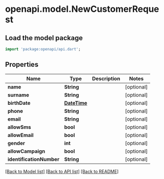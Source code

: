 # openapi.model.NewCustomerRequest

## Load the model package
```dart
import 'package:openapi/api.dart';
```

## Properties
Name | Type | Description | Notes
------------ | ------------- | ------------- | -------------
**name** | **String** |  | [optional] 
**surname** | **String** |  | [optional] 
**birthDate** | [**DateTime**](DateTime.md) |  | [optional] 
**phone** | **String** |  | [optional] 
**email** | **String** |  | [optional] 
**allowSms** | **bool** |  | [optional] 
**allowEmail** | **bool** |  | [optional] 
**gender** | **int** |  | [optional] 
**allowCampaign** | **bool** |  | [optional] 
**identificationNumber** | **String** |  | [optional] 

[[Back to Model list]](../README.md#documentation-for-models) [[Back to API list]](../README.md#documentation-for-api-endpoints) [[Back to README]](../README.md)


